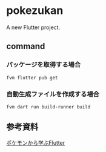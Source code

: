 # pokezukan

A new Flutter project.

## command

### パッケージを取得する場合

```terminal
fvm flutter pub get
```

### 自動生成ファイルを作成する場合

```terminal
fvm dart run build-runner build
```

## 参考資料

[ポケモンから学ぶFlutter](https://zenn.dev/sugitlab/books/flutter_poke_app_handson)
